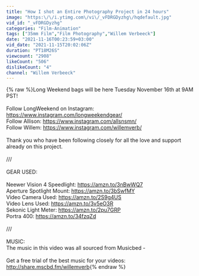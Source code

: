 ```yaml
---
title: "How I shot an Entire Photography Project in 24 hours"
image: "https:\/\/i.ytimg.com\/vi\/_vFDRGDyzhg\/hqdefault.jpg"
vid_id: "_vFDRGDyzhg"
categories: "Film-Animation"
tags: ["35mm Film","Film Photography","Willem Verbeeck"]
date: "2021-11-16T00:23:59+03:00"
vid_date: "2021-11-15T20:02:06Z"
duration: "PT18M26S"
viewcount: "2908"
likeCount: "506"
dislikeCount: "4"
channel: "Willem Verbeeck"
---
```

{% raw %}Long Weekend bags will be here Tuesday November 16th at 9AM PST! <br /><br />Follow LongWeekend on Instagram: <a rel="nofollow" target="blank" href="https://www.instagram.com/longweekendgear/">https://www.instagram.com/longweekendgear/</a><br />Follow Allison: <a rel="nofollow" target="blank" href="https://www.instagram.com/allsnsmn/">https://www.instagram.com/allsnsmn/</a><br />Follow Willem: <a rel="nofollow" target="blank" href="https://www.instagram.com/willemverb/">https://www.instagram.com/willemverb/</a><br /><br />Thank you who have been following closely for all the love and support already on this project. <br /><br />///<br /><br />GEAR USED:<br /><br />Neewer Vision 4 Speedlight: <a rel="nofollow" target="blank" href="https://amzn.to/3nBwWQ7">https://amzn.to/3nBwWQ7</a><br />Aperture Spotlight Mount: <a rel="nofollow" target="blank" href="https://amzn.to/3bSwfMY">https://amzn.to/3bSwfMY</a><br />Video Camera Used: <a rel="nofollow" target="blank" href="https://amzn.to/2S9g4US">https://amzn.to/2S9g4US</a><br />Video Lens Used: <a rel="nofollow" target="blank" href="https://amzn.to/3v5eO3R">https://amzn.to/3v5eO3R</a><br />Sekonic Light Meter: <a rel="nofollow" target="blank" href="https://amzn.to/2pu7GRP">https://amzn.to/2pu7GRP</a><br />Portra 400: <a rel="nofollow" target="blank" href="https://amzn.to/34fzqZd">https://amzn.to/34fzqZd</a><br /><br />///<br /><br />MUSIC:<br />The music in this video was all sourced from Musicbed - <br /><br />Get a free trial of the best music for your videos: <a rel="nofollow" target="blank" href="http://share.mscbd.fm/willemverb">http://share.mscbd.fm/willemverb</a>{% endraw %}

